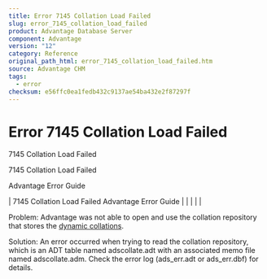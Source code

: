 ```yaml
---
title: Error 7145 Collation Load Failed
slug: error_7145_collation_load_failed
product: Advantage Database Server
component: Advantage
version: "12"
category: Reference
original_path_html: error_7145_collation_load_failed.htm
source: Advantage CHM
tags:
  - error
checksum: e56ffc0ea1fedb432c9137ae54ba432e2f87297f
---
```


# Error 7145 Collation Load Failed

7145 Collation Load Failed

7145 Collation Load Failed

Advantage Error Guide

| 7145 Collation Load Failed  Advantage Error Guide |  |  |  |  |

Problem: Advantage was not able to open and use the collation repository that stores the [dynamic collations](master_collation_support.md).

Solution: An error occurred when trying to read the collation repository, which is an ADT table named adscollate.adt with an associated memo file named adscollate.adm. Check the error log (ads\_err.adt or ads\_err.dbf) for details.

